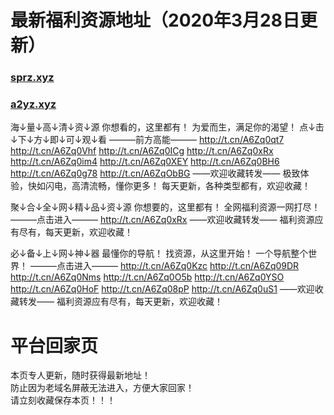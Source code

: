 # 最新福利资源地址（2020年3月28日更新）
### [sprz.xyz](http://sprz.xyz)
### [a2yz.xyz](http://a2yz.xyz)

海↓量↓高↓清↓资↓源
你想看的，这里都有！
为爱而生，满足你的渴望！
点↓击↓下↓方↓即↓可↓观↓看
———前方高能———
http://t.cn/A6Zq0qt7
http://t.cn/A6Zq0Vhf
http://t.cn/A6Zq0ICg
http://t.cn/A6Zq0xRx
http://t.cn/A6Zq0im4
http://t.cn/A6Zq0XEY
http://t.cn/A6Zq0BH6
http://t.cn/A6Zq0g78
http://t.cn/A6ZqObBG
——欢迎收藏转发——
极致体验，快如闪电，高清流畅，懂你更多！
每天更新，各种类型都有，欢迎收藏！


聚↓合↓全↓网↓精↓品↓资↓源
你想要的，这里都有！
全网福利资源一网打尽！
———点击进入———
http://t.cn/A6Zq0xRx
——欢迎收藏转发——
福利资源应有尽有，每天更新，欢迎收藏！


必↓备↓上↓网↓神↓器
最懂你的导航！
找资源，从这里开始！
一个导航整个世界！
———点击进入———
http://t.cn/A6Zq0Kzc
http://t.cn/A6Zq09DR
http://t.cn/A6Zq0Nms
http://t.cn/A6Zq0O5b
http://t.cn/A6Zq0YSO
http://t.cn/A6Zq0HoF
http://t.cn/A6Zq08pP
http://t.cn/A6Zq0uS1
——欢迎收藏转发——
福利资源应有尽有，每天更新，欢迎收藏！


# 平台回家页
本页专人更新，随时获得最新地址！<br>
防止因为老域名屏蔽无法进入，方便大家回家！<br>
请立刻收藏保存本页！！！<br>

